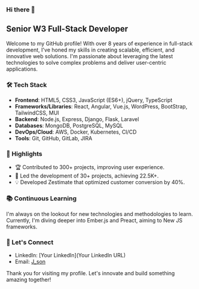 ### Hi there 👋

<!-- # Hello, I'm Jason! 👋 -->

## Senior W3 Full-Stack Developer

Welcome to my GitHub profile! With over 8 years of experience in full-stack development,
I've honed my skills in creating scalable, efficient, and innovative web solutions.
I'm passionate about leveraging the latest technologies to solve complex problems and deliver user-centric applications.

### 🛠 Tech Stack

- **Frontend**: HTML5, CSS3, JavaScript (ES6+), jQuery, TypeScript
- **Frameworks/Libraries**: React, Angular, Vue.js, WordPress, BootStrap, TailwindCSS, MUI
- **Backend**: Node.js, Express, Django, Flask, Laravel
- **Databases**: MongoDB, PostgreSQL, MySQL
- **DevOps/Cloud**: AWS, Docker, Kubernetes, CI/CD
- **Tools**: Git, GitHub, GitLab, JIRA

### 🌟 Highlights

- 🏆 Contributed to 300+ projects, improving user experience.
- 🚀 Led the development of 30+ projects, achieving 22.5K+.
- 💡 Developed Zestimate that optimized customer conversion by 40%.

### 📚 Continuous Learning

I'm always on the lookout for new technologies and methodologies to learn. Currently, I'm diving deeper into Ember.js and Preact, aiming to New JS frameworks.

### 🤝 Let's Connect

- LinkedIn: [Your LinkedIn](Your LinkedIn URL)
- Email: [J_son](mailto:json.l@hotmail.com)
<!--

### 📈 GitHub Stats

![Your GitHub Stats](https://github-readme-stats.vercel.app/api?username=yourusername&show_icons=true&theme=radical) -->

<!-- ### 📌 Pinned Repositories

[![Repo Name](https://github-readme-stats.vercel.app/api/pin/?username=yourusername&repo=repo1)](https://github.com/yourusername/repo1)
[![Repo Name](https://github-readme-stats.vercel.app/api/pin/?username=yourusername&repo=repo2)](https://github.com/yourusername/repo2) -->

Thank you for visiting my profile. Let's innovate and build something amazing together!

<!-- <p align="left">
  <img
    src="https://komarev.com/ghpvc/?username=gargakshit"
    alt="gargakshit"
  />
</p> -->

<!--
**tig-bbit/tig-bbit** is a ✨ _special_ ✨ repository because its `README.md` (this file) appears on your GitHub profile.

Here are some ideas to get you started:

- 🔭 I’m currently working on ...
- 🌱 I’m currently learning ...
- 👯 I’m looking to collaborate on ...
- 🤔 I’m looking for help with ...
- 💬 Ask me about ...
- 📫 How to reach me: ...
- 😄 Pronouns: ...
- ⚡ Fun fact: ...
-->
